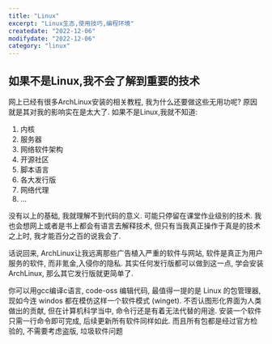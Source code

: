 ```yaml
---
title: "Linux"
excerpt: "Linux生态,使用技巧,编程环境"
createdate: "2022-12-06"
modifydate: "2022-12-06"
category: "linux"
---
```


## 如果不是Linux,我不会了解到重要的技术

网上已经有很多ArchLinux安装的相关教程, 我为什么还要做这些无用功呢? 原因就是其对我的影响实在是太大了. 如果不是Linux,我就不知道:

  1. 内核
  2. 服务器
  3. 网络软件架构
  4. 开源社区
  5. 脚本语言
  6. 各大发行版
  7. 网络代理
  8. ...

没有以上的基础, 我就理解不到代码的意义. 可能只停留在课堂作业级别的技术. 我也会想网上或者是书上都会有语言去解释技术, 但只有当我真正操作于真是的技术之上时, 我才能百分之百的说我会了.

话说回来, ArchLinux让我远离那些广告植入严重的软件与网站, 软件是真正为用户服务的软件, 而非氪金,入侵你的隐私. 其实任何发行版都可以做到这一点, 学会安装ArchLinux, 那么其它发行版就更简单了.

你可以用gcc编译c语言, code-oss 编辑代码, 最值得一提的是 Linux 的包管理器, 现如今连 windos 都在模仿这样一个软件模式 (winget). 不否认图形化界面为人类做出的贡献, 但在计算机科学当中, 命令行还是有着无法代替的用途. 安装一个软件只需一行命令即可完成, 后续更新所有软件同样如此. 而且所有包都是经过官方检验的, 不需要考虑盗版, 垃圾软件问题